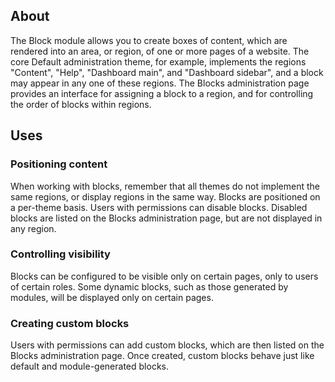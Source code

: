 ## About
The Block module allows you to create boxes of content, which are rendered into an area, or region, of one or more pages of a website. The core Default administration theme, for example, implements the regions "Content", "Help", "Dashboard main", and "Dashboard sidebar", and a block may appear in any one of these regions. The Blocks administration page provides an interface for assigning a block to a region, and for controlling the order of blocks within regions.

## Uses
### Positioning content
When working with blocks, remember that all themes do not implement the same regions, or display regions in the same way. Blocks are positioned on a per-theme basis. Users with permissions can disable blocks. Disabled blocks are listed on the Blocks administration page, but are not displayed in any region.

### Controlling visibility
Blocks can be configured to be visible only on certain pages, only to users of certain roles. Some dynamic blocks, such as those generated by modules, will be displayed only on certain pages.

### Creating custom blocks
Users with permissions can add custom blocks, which are then listed on the Blocks administration page. Once created, custom blocks behave just like default and module-generated blocks.

